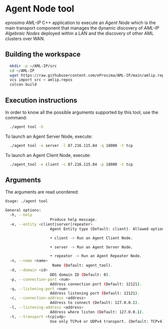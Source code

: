 # Agent Node tool

*eprosima AML-IP* C++ application to execute an *Agent Node* which is the main transport component that manages the dynamic discovery of *AML-IP Algebraic Nodes* deployed within a LAN and the discovery of other AML clusters over WAN.

## Building the workspace

```sh
  mkdir -p ~/AML-IP/src
  cd ~/AML-IP
  wget https://raw.githubusercontent.com/eProsima/AML-IP/main/amlip.repos
  vcs import src < amlip.repos
  colcon build
```

## Execution instructions

In order to know all the possible arguments supported by this tool, use the command:

```sh
  ./agent tool -h
```

To launch an Agent Server Node, execute:

```sh
  ./agent tool -e server -l 87.216.115.84 -q 18000 -t tcp
```

To launch an Agent Client Node, execute:

```sh
  ./agent_tool -e client -c 87.216.115.84 -p 18000 -t tcp
```

## Arguments

The arguments are read unordered:

```sh
Usage: ./agent tool

General options:
  -h, --help
                    Produce help message.
  -e, --entity <client|server|repeater>
                    Agent Entity type (Default: client). Allowed options:

                    • client -> Run an Agent Client Node.

                    • server -> Run an Agent Server Node.

                    • repeater -> Run an Agent Repeater Node.
  -n, --name <name>
                     Name (Default: agent_tool).
  -d, --domain <id>
                    DDS domain ID (Default: 0).
  -p, --connection-port <num>
                    Address connection port (Default: 12121).
  -q, --listening-port <num>
                    Address listening port (Default: 12121).
  -c, --connection-address <address>
                    Address to connect (Default: 127.0.0.1).
  -l, --listening-address <address>
                    Address where listen (Default: 127.0.0.1).
  -t, --transport <tcp|udp>
                    Use only TCPv4 or UDPv4 transport. (Default: TCPv4).

```
